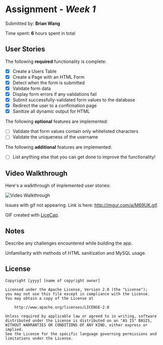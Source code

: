 # Assignment - *Week 1*

Submitted by: **Brian Wang**

Time spent: **6** hours spent in total

## User Stories

The following **required** functionality is complete:
* [x] Create a Users Table
* [x] Create a Page with an HTML Form
* [x] Detect when the form is submitted
* [x] Validate form data
* [x] Display form errors if any validations fail
* [x] Submit successfully-validated form values to the database
* [x] Redirect the user to a confirmation page
* [x] Sanitize all dynamic output for HTML

The following **optional** features are implemented:
* [ ] Validate that form values contain only whitelisted characters
* [ ] Validate the uniqueness of the username

The following **additional** features are implemented:

* [ ] List anything else that you can get done to improve the functionality!

## Video Walkthrough

Here's a walkthrough of implemented user stories:

<img src='http://imgur.com/a/M69UK.gif' title='Video Walkthrough' width='' alt='Video Walkthrough' />

Issues with gif not appearing. Link is here: http://imgur.com/a/M69UK.gif.

GIF created with [LiceCap](http://www.cockos.com/licecap/).

## Notes

Describe any challenges encountered while building the app.

Unfamiliarity with methods of HTML sanitization and MySQL usage.

## License

    Copyright [yyyy] [name of copyright owner]

    Licensed under the Apache License, Version 2.0 (the "License");
    you may not use this file except in compliance with the License.
    You may obtain a copy of the License at

        http://www.apache.org/licenses/LICENSE-2.0

    Unless required by applicable law or agreed to in writing, software
    distributed under the License is distributed on an "AS IS" BASIS,
    WITHOUT WARRANTIES OR CONDITIONS OF ANY KIND, either express or implied.
    See the License for the specific language governing permissions and
    limitations under the License.
